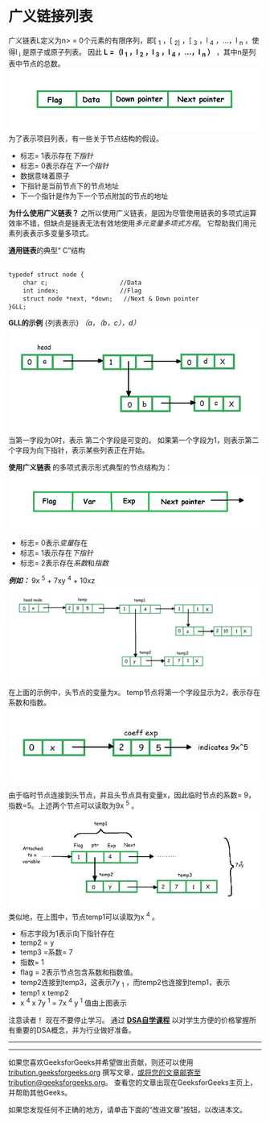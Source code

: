 # 广义链接列表

广义链表L定义为n> = 0个元素的有限序列，即[ <sub>1</sub> ，[ <sub>2]</sub> ，[ <sub>3</sub> ，l <sub>4</sub> ，…，l <sub>n</sub> ，使得l <sub>i</sub> 是原子或原子列表。 因此
**L =（l <sub>1</sub> ，l <sub>2</sub> ，l <sub>3</sub> ，l <sub>4</sub> ，…，l <sub>n</sub> ）**
，其中n是列表中节点的总数。
![](img/791b25086c8a255668b749cfe678d8db.png)
为了表示项目列表，有一些关于节点结构的假设。

*   标志= 1表示存在*下指针*
*   标志= 0表示存在*下一个指针*
*   数据意味着原子
*   下指针是当前节点下的节点地址
*   下一个指针是作为下一个节点附加的节点的地址

**为什么使用广义链表？**
之所以使用广义链表，是因为尽管使用链表的多项式运算效率不错，但缺点是链表无法有效地使用*多元变量多项式方程*。 它帮助我们用元素列表表示多变量多项式。

**通用链表**的典型“ C”结构

```

typedef struct node { 
    char c;                    //Data 
    int index;                 //Flag 
    struct node *next, *down;   //Next & Down pointer 
}GLL; 

```

**GLL的示例** {列表表示}
*（a，（b，c），d）*
![](img/f06d1052afeca25d6f694deb93038e59.png)
当第一字段为0时，表示 第二个字段是可变的。 如果第一个字段为1，则表示第二个字段为向下指针，表示某些列表正在开始。

**使用广义链表**
的多项式表示形式典型的节点结构为：
![](img/80c740a0bdf2dee04b8bbb9f55d2e20d.png)

*   标志= 0表示*变量*存在
*   标志= 1表示存在*下指针*
*   标志= 2表示存在*系数*和*指数*

***例如：***
9x <sup>5</sup> + 7xy <sup>4</sup> + 10xz
![](img/ccc9af1cf17a34bd12962a31deab757b.png)

在上面的示例中，头节点的变量为x。 temp节点将第一个字段显示为2，表示存在系数和指数。
![](img/e92d88bd318dfb248401c9a7f06fc30a.png)

由于临时节点连接到头节点，并且头节点具有变量x，因此临时节点的系数= 9，指数=5。上述两个节点可以读取为9x <sup>5</sup> 。
![](img/d8d96767a4428a23cf730df5298228aa.png)
类似地，在上图中，节点temp1可以读取为x <sup>4</sup> 。

*   标志字段为1表示向下指针存在
*   temp2 = y
*   temp3 =系数= 7
*   指数= 1
*   flag = 2表示节点包含系数和指数值。
*   temp2连接到temp3，这表示7y <sub>1</sub> ，而temp2也连接到temp1，表示
*   temp1 x temp2
*   x <sup>4</sup> x 7y <sup>1</sup> = 7x <sup>4</sup> y <sup>1</sup> 值由上图表示

注意读者！ 现在不要停止学习。 通过 [**DSA自学课程**](https://practice.geeksforgeeks.org/courses/dsa-self-paced?utm_source=geeksforgeeks&utm_medium=article&utm_campaign=gfg_article_dsa_content_bottom) 以对学生方便的价格掌握所有重要的DSA概念，并为行业做好准备。

* * *

* * *

如果您喜欢GeeksforGeeks并希望做出贡献，则还可以使用 [tribution.geeksforgeeks.org](https://contribute.geeksforgeeks.org/) 撰写文章，或将您的文章邮寄至tribution@geeksforgeeks.org。 查看您的文章出现在GeeksforGeeks主页上，并帮助其他Geeks。

如果您发现任何不正确的地方，请单击下面的“改进文章”按钮，以改进本文。